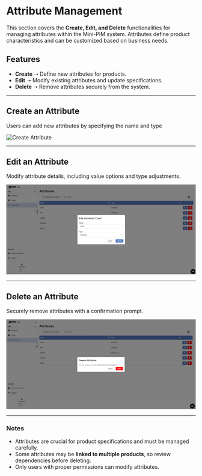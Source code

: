 # Attribute Management  

This section covers the **Create, Edit, and Delete** functionalities for managing attributes within the Mini-PIM system. Attributes define product characteristics and can be customized based on business needs.

## Features  
- **Create** ➝ Define new attributes for products.  
- **Edit** ➝ Modify existing attributes and update specifications.  
- **Delete** ➝ Remove attributes securely from the system.  

---

## Create an Attribute  
Users can add new attributes by specifying the name and type

![Create Attribute](.\images\pim\Attributes\create-attribute.png)  

---

## Edit an Attribute  
Modify attribute details, including value options and type adjustments.  

![Edit Attribute](public\images\pim\Attributes\edit-attribute.png)  

---

## Delete an Attribute  
Securely remove attributes with a confirmation prompt.  

![Delete Attribute](public\images\pim\Attributes\delete-attribute.png)  

---

### Notes  
- Attributes are crucial for product specifications and must be managed carefully.  
- Some attributes may be **linked to multiple products**, so review dependencies before deleting.  
- Only users with proper permissions can modify attributes.  